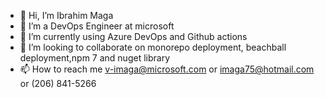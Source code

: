 - 👋 Hi, I’m Ibrahim Maga
- 👀 I’m a DevOps Engineer at microsoft
- 🌱 I’m currently using Azure DevOps and Github actions 
- 💞️ I’m looking to collaborate on monorepo deployment, beachball deployment,npm 7 and nuget library
- 📫 How to reach me v-imaga@microsoft.com or imaga75@hotmail.com or (206) 841-5266

<!---
Ibrahimmaga/Ibrahimmaga is a ✨ special ✨ repository because its `README.md` (this file) appears on your GitHub profile.
You can click the Preview link to take a look at your changes.
--->

